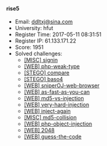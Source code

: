 #### rise5  

* Email: ddltxj@sina.com  
* University: hfut  
* Register Time: 2017-05-11 08:31:51  
* Register IP: 61.133.171.22  
* Score: 1951  
* Solved challenges: 
  * [[MISC] signin](https://github.com/SniperOJ/Challenges/blob/master/MISC/signin.json)  
  * [[WEB] php-weak-type](https://github.com/SniperOJ/Challenges/blob/master/WEB/php-weak-type.json)  
  * [[STEGO] compare](https://github.com/SniperOJ/Challenges/blob/master/STEGO/compare.json)  
  * [[STEGO] baso4](https://github.com/SniperOJ/Challenges/blob/master/STEGO/baso4.json)  
  * [[WEB] sniperOJ-web-browser](https://github.com/SniperOJ/Challenges/blob/master/WEB/sniperOJ-web-browser.json)  
  * [[WEB] as-fast-as-you-can](https://github.com/SniperOJ/Challenges/blob/master/WEB/as-fast-as-you-can.json)  
  * [[WEB] md5-vs-injection](https://github.com/SniperOJ/Challenges/blob/master/WEB/md5-vs-injection.json)  
  * [[WEB] very-hard-injection](https://github.com/SniperOJ/Challenges/blob/master/WEB/very-hard-injection.json)  
  * [[WEB] inject-again](https://github.com/SniperOJ/Challenges/blob/master/WEB/inject-again.json)  
  * [[MISC] md5-collision](https://github.com/SniperOJ/Challenges/blob/master/MISC/md5-collision.json)  
  * [[WEB] php-object-injection](https://github.com/SniperOJ/Challenges/blob/master/WEB/php-object-injection.json)  
  * [[WEB] 2048](https://github.com/SniperOJ/Challenges/blob/master/WEB/2048.json)  
  * [[WEB] guess-the-code](https://github.com/SniperOJ/Challenges/blob/master/WEB/guess-the-code.json)  
